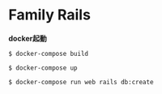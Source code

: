# Family Rails

**docker起動**

```
$ docker-compose build

$ docker-compose up

$ docker-compose run web rails db:create
```
